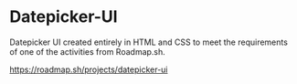 # Datepicker-UI
Datepicker UI created entirely in HTML and CSS to meet the requirements of one of the activities from Roadmap.sh.

https://roadmap.sh/projects/datepicker-ui
